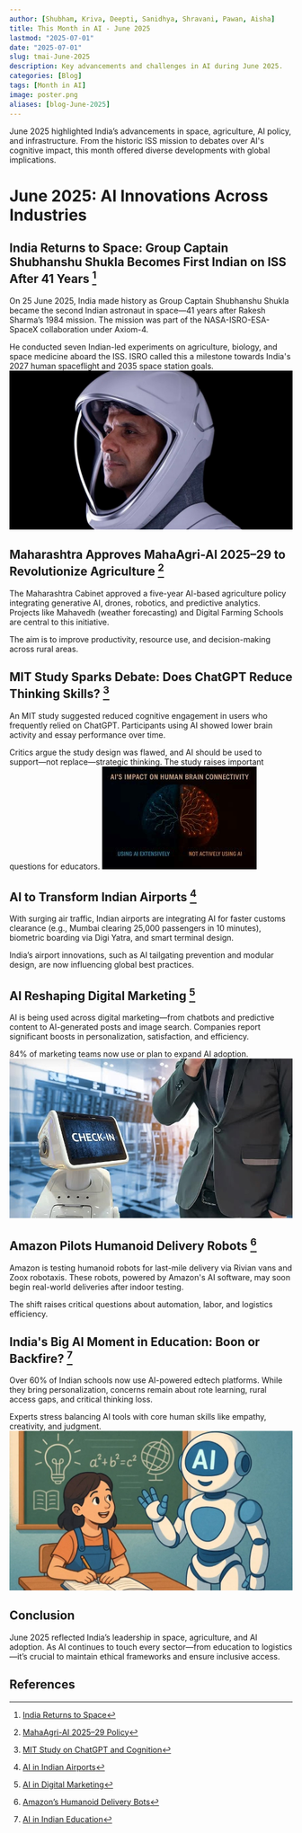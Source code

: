 ```yaml
---
author: [Shubham, Kriva, Deepti, Sanidhya, Shravani, Pawan, Aisha]
title: This Month in AI - June 2025
lastmod: "2025-07-01"
date: "2025-07-01"
slug: tmai-June-2025
description: Key advancements and challenges in AI during June 2025.
categories: [Blog]
tags: [Month in AI]
image: poster.png
aliases: [blog-June-2025]
---
```


June 2025 highlighted India’s advancements in space, agriculture, AI policy, and infrastructure. From the historic ISS mission to debates over AI's cognitive impact, this month offered diverse developments with global implications.

# June 2025: AI Innovations Across Industries

## India Returns to Space: Group Captain Shubhanshu Shukla Becomes First Indian on ISS After 41 Years [^1]

On 25 June 2025, India made history as Group Captain Shubhanshu Shukla became the second Indian astronaut in space—41 years after Rakesh Sharma’s 1984 mission. The mission was part of the NASA-ISRO-ESA-SpaceX collaboration under Axiom-4.

He conducted seven Indian-led experiments on agriculture, biology, and space medicine aboard the ISS. ISRO called this a milestone towards India's 2027 human spaceflight and 2035 space station goals.
![Captain Shubhanshua Shukla](indiaspace.png)

## Maharashtra Approves MahaAgri-AI 2025–29 to Revolutionize Agriculture [^2]

The Maharashtra Cabinet approved a five-year AI-based agriculture policy integrating generative AI, drones, robotics, and predictive analytics. Projects like Mahavedh (weather forecasting) and Digital Farming Schools are central to this initiative.

The aim is to improve productivity, resource use, and decision-making across rural areas.

## MIT Study Sparks Debate: Does ChatGPT Reduce Thinking Skills? [^3]

An MIT study suggested reduced cognitive engagement in users who frequently relied on ChatGPT. Participants using AI showed lower brain activity and essay performance over time.

Critics argue the study design was flawed, and AI should be used to support—not replace—strategic thinking. The study raises important questions for educators.
![MIT_Study](chatgpt.png)

## AI to Transform Indian Airports [^4]

With surging air traffic, Indian airports are integrating AI for faster customs clearance (e.g., Mumbai clearing 25,000 passengers in 10 minutes), biometric boarding via Digi Yatra, and smart terminal design.

India’s airport innovations, such as AI tailgating prevention and modular design, are now influencing global best practices.

## AI Reshaping Digital Marketing [^5]

AI is being used across digital marketing—from chatbots and predictive content to AI-generated posts and image search. Companies report significant boosts in personalization, satisfaction, and efficiency.

84% of marketing teams now use or plan to expand AI adoption.
![AI_Marketing](marketing.png)

## Amazon Pilots Humanoid Delivery Robots [^6]

Amazon is testing humanoid robots for last-mile delivery via Rivian vans and Zoox robotaxis. These robots, powered by Amazon's AI software, may soon begin real-world deliveries after indoor testing.

The shift raises critical questions about automation, labor, and logistics efficiency.

## India's Big AI Moment in Education: Boon or Backfire? [^7]

Over 60% of Indian schools now use AI-powered edtech platforms. While they bring personalization, concerns remain about rote learning, rural access gaps, and critical thinking loss.

Experts stress balancing AI tools with core human skills like empathy, creativity, and judgment.
![AI_Education](education.png)

## Conclusion

June 2025 reflected India’s leadership in space, agriculture, and AI adoption. As AI continues to touch every sector—from education to logistics—it’s crucial to maintain ethical frameworks and ensure inclusive access.

## References

[^1]: [India Returns to Space](https://www.bbc.com/news/articles/cz09lx2gjm4o)  
[^2]: [MahaAgri-AI 2025–29 Policy](https://www.newsonair.gov.in/maharashtra-cabinet-approves-mahaagri-ai-2025-29-to-transform-agri-sector/)  
[^3]: [MIT Study on ChatGPT and Cognition](https://theconversation.com/mit-researchers-say-using-chatgpt-can-rot-your-brain-the-truth-is-a-little-more-complicated-259450)  
[^4]: [AI in Indian Airports](https://www.thehindu.com/business/technologies-to-shape-airport-experience-say-experts/article69661577.ece)  
[^5]: [AI in Digital Marketing](https://www.simplilearn.com/how-companies-are-using-artificial-intelligence-ai-in-digital-marketing-article)  
[^6]: [Amazon’s Humanoid Delivery Bots](https://www.ndtv.com/feature/end-of-human-delivery-workers-amazon-testing-humanoid-robots-that-spring-out-of-vans-8599932)  
[^7]: [AI in Indian Education](https://www.financialexpress.com/artificial-intelligence/the-big-ai-moment-for-education-has-arrived-could-it-backfire/3877366/)
